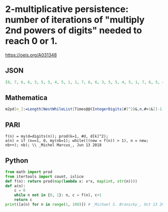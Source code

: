 # 2\-multiplicative persistence: number of iterations of "multiply 2nd powers of digits" needed to reach 0 or 1\.
https://oeis.org/A031348
## JSON
```JSON
[0, 7, 6, 6, 3, 5, 5, 4, 5, 1, 1, 7, 6, 6, 3, 5, 5, 4, 5, 1, 7, 6, 5, 4, 2, 4, 5, 3, 4, 1, 6, 5, 5, 4, 3, 4, 4, 3, 4, 1, 6, 4, 4, 3, 2, 3, 3, 2, 4, 1, 3, 2, 3, 2, 3, 2, 3, 2, 2, 1, 5, 4, 4, 3, 2, 4, 5, 2, 4, 1, 5, 5, 4, 3, 3, 5, 2, 5, 4, 1, 4, 3, 3, 2, 2, 2, 5, 2, 3, 1, 5, 4, 4, 4, 2, 4, 4, 3, 3]
```
## Mathematica
```Mathematica
m2pd[n_]:=Length[NestWhileList[Times@@(IntegerDigits[#]^2)&,n,#>1&]]-1; Array[m2pd,100] (* _Harvey P. Dale_, Apr 19 2020 *)
```
## PARI
```PARI
f(n) = my(d=digits(n)); prod(k=1, #d, d[k]^2);
a(n) = if (n==1, 0, my(nb=1); while(((new = f(n)) > 1), n = new; nb++); nb); \\ _Michel Marcus_, Jun 13 2018
```
## Python
```Python
from math import prod
from itertools import count, islice
def f(n): return prod(map(lambda x: x*x, map(int, str(n))))
def a(n):
    c = 0
    while n not in {0, 1}: n, c = f(n), c+1
    return c
print([a(n) for n in range(1, 100)]) # _Michael S. Branicky_, Oct 13 2022
```
